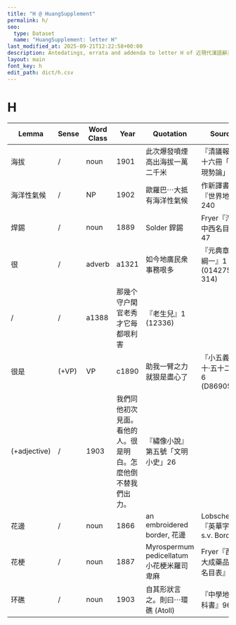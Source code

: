 ```yaml
---
title: "H @ HuangSupplement"
permalink: h/
seo:
  type: Dataset
  name: "HuangSupplement: letter H"
last_modified_at: 2025-09-21T12:22:58+00:00
description: Antedatings, errata and addenda to letter H of 近現代漢語辭源
layout: main
font_key: h
edit_path: dict/h.csv
---
```

# H

<!-- Anything not in the table must be before this comment. -->

Lemma|Sense|Word Class|Year|Quotation|Source|Note|
---|---|---|---|---|---|---|
海拔|/|noun|1901|此次爆發噴煙高出海拔一萬二千米|『清議報』八十六冊「支那現勢論」||
海洋性氣候|/|NP|1902|歐羅巴⋯大抵有海洋性氣候|作新譯書局『世界地理』240||
焊錫|/|noun|1889|Solder 銲錫|Fryer『汽機中西名目表』47||
很|/|adverb|a1321|如今地廣民衆事務哏多|『元典章·朝綱一』1 (014275–314)||
|/|/|a1388|那幾个守户閑官老秀才它毎都哏利害|『老生兒』1 (12336)||
很是|(+VP)|VP|c1890|助我一臂之力就狠是盡心了|『小五義·卷十·五十二回』6 (D8690500)||
|(+adjective)|/|1903|我們同他初次見面。看他的人。很是明白。怎麼他倒不替我們出力。|『繡像小說』第五號「文明小史」26||
花邊|/|noun|1866|an embroidered border, 花邊|Lobscheid『英華字典』s.v. Border||
花梗|/|noun|1887|Myrospermum pedicellatum 小花梗米羅司卑麻|Fryer『西藥大成藥品中西名目表』41||
环礁|/|noun|1903|自其形狀言之。則曰⋯環礁 (Atoll)|『中學地文教科書』96||
